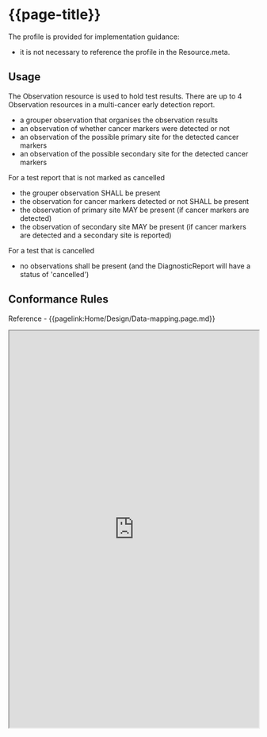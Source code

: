 # {{page-title}}

The profile is provided for implementation guidance:
- it is not necessary to reference the profile in the Resource.meta. 

## Usage
The Observation resource is used to hold test results. There are up to 4 Observation resources in a multi-cancer early detection report.
- a grouper observation that organises the observation results
- an observation of whether cancer markers were detected or not
- an observation of the possible primary site for the detected cancer markers
- an observation of the possible secondary site for the detected cancer markers

For a test report that is not marked as cancelled 
- the grouper observation SHALL be present
- the observation for cancer markers detected or not SHALL be present
- the observation of primary site MAY be present (if cancer markers are detected)
- the observation of secondary site MAY be present (if cancer markers are detected and a secondary site is reported)

For a test that is cancelled
- no observations shall be present (and the DiagnosticReport will have a status of 'cancelled')

## Conformance Rules

Reference - {{pagelink:Home/Design/Data-mapping.page.md}}

<iframe src="https://simplifier.net/guide/uk-core-implementation-guide-stu3-sequence/home/profilesandextensions/profile-ukcore-observation?version=current" height="800px" width="100%"></iframe>


